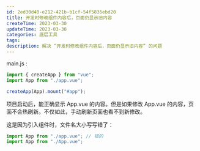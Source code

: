 ```yaml
---
id: 2ed30d40-e212-421b-b1cf-54f5835ebd20
title: 开发时修改组件内容后，页面仍显示旧内容
createTime: 2023-03-30
updateTime: 2023-03-30
categories: 底层工具
tags:
description: 解决 “开发时修改组件内容后，页面仍显示旧内容” 的问题
---
```


main.js :

```js
import { createApp } from "vue";
import App from "./app.vue";

createApp(App).mount("#app");
```

项目启动后，能正确显示 App.vue 的内容。但是如果修改 App.vue 的内容，页面不会热刷新。不仅如此，手动刷新页面也看不到新修改。

这是因为引入组件时，文件名大小写写错了：

```js
import App from "./app.vue"; // 错的
import App from "./App.vue";
```
